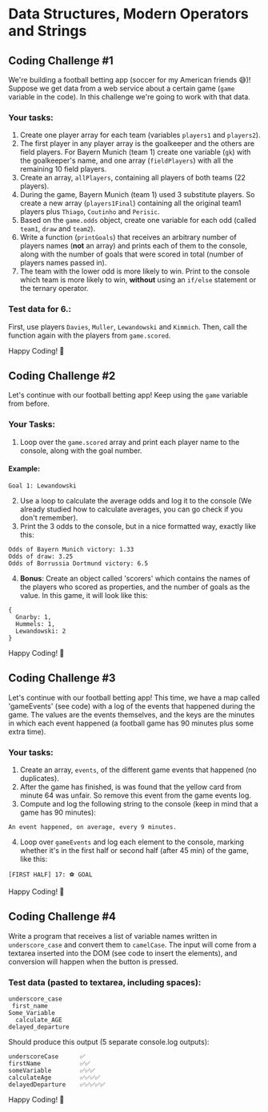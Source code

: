 # Data Structures, Modern Operators and Strings

## Coding Challenge #1

We're building a football betting app (soccer for my American friends 😅)! Suppose we get data from a web service about a certain game (`game` variable in the code). In this challenge we're going to work with that data.

### Your tasks:

1. Create one player array for each team (variables `players1` and `players2`).
2. The first player in any player array is the goalkeeper and the others are field players. For Bayern Munich (team 1) create one variable (`gk`) with the goalkeeper's name, and one array (`fieldPlayers`) with all the remaining 10 field players.
3. Create an array, `allPlayers`, containing all players of both teams (22 players).
4. During the game, Bayern Munich (team 1) used 3 substitute players. So create a new array (`players1Final`) containing all the original team1 players plus `Thiago`, `Coutinho` and `Perisic`.
5. Based on the `game.odds` object, create one variable for each odd (called `team1`, `draw` and `team2`).
6. Write a function (`printGoals`) that receives an arbitrary number of players names (**not** an array) and prints each of them to the console, along with the number of goals that were scored in total (number of players names passed in).
7. The team with the lower odd is more likely to win. Print to the console which team is more likely to win, **without** using an `if/else` statement or the ternary operator.

### Test data for 6.:

First, use players `Davies`, `Muller`, `Lewandowski` and `Kimmich`. Then, call the function again with the players from `game.scored`.

Happy Coding! 🚀

## Coding Challenge #2

Let's continue with our football betting app! Keep using the `game` variable from before.

### Your Tasks:

1. Loop over the `game.scored` array and print each player name to the console, along with the goal number.

#### Example:

```
Goal 1: Lewandowski
```

2. Use a loop to calculate the average odds and log it to the console (We already studied how to calculate averages, you can go check if you don't remember).
3. Print the 3 odds to the console, but in a nice formatted way, exactly like this:

```
Odds of Bayern Munich victory: 1.33
Odds of draw: 3.25
Odds of Borrussia Dortmund victory: 6.5
```

4. **Bonus**: Create an object called 'scorers' which contains the names of the players who scored as properties, and the number of goals as the value. In this game, it will look like this:

```
{
  Gnarby: 1,
  Hummels: 1,
  Lewandowski: 2
}
```

Happy Coding! 🚀

## Coding Challenge #3

Let's continue with our football betting app! This time, we have a map called 'gameEvents' (see code) with a log of the events that happened during the game. The values are the events themselves, and the keys are the minutes in which each event happened (a football game has 90 minutes plus some extra time).

### Your tasks:

1. Create an array, `events`, of the different game events that happened (no
   duplicates).
2. After the game has finished, is was found that the yellow card from minute 64 was unfair. So remove this event from the game events log.
3. Compute and log the following string to the console (keep in mind that a game has 90 minutes):

```
An event happened, on average, every 9 minutes.
```

4. Loop over `gameEvents` and log each element to the console, marking
   whether it's in the first half or second half (after 45 min) of the game, like this:

```
[FIRST HALF] 17: ⚽ GOAL
```

Happy Coding! 🚀

## Coding Challenge #4

Write a program that receives a list of variable names written in `underscore_case` and convert them to `camelCase`.
The input will come from a textarea inserted into the DOM (see code to insert the elements), and conversion will happen when the button is pressed.

### Test data (pasted to textarea, including spaces):

```
underscore_case
 first_name
Some_Variable
  calculate_AGE
delayed_departure
```

Should produce this output (5 separate console.log outputs):

```
underscoreCase      ✅
firstName           ✅✅
someVariable        ✅✅✅
calculateAge        ✅✅✅✅
delayedDeparture    ✅✅✅✅✅
```

Happy Coding! 🚀
